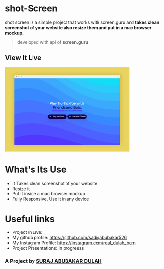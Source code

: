 # shot-Screen
shot screen is a simple project that works with screen.guru and **takes clean screenshot of your website also resize them and put in a mac browser mockup.**
> developed with api of **screen.guru**


## View It Live


<img src="https://github.com/sadiqabubakar526/shot-screen/blob/master/img/new.png?raw=true" width="80%">

# What's Its Use
+ It Takes clean screenshot of your website
+ Resize it
+ Put it inside a mac browser mockup
+ Fully Responsive, Use it in any device

# Useful links
+ Project in Live: _
+ My github profile: https://github.com/sadiqabubakar526
+ My Instagram Profile: https://instagram.com/real_dulah_born
+ Project Presentations: In progreess

### A Project by <a href="https://instagram.com/real_dulah_born">SURAJ ABUBAKAR DULAH</a>
